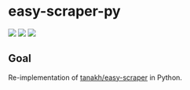 # easy-scraper-py

![](https://img.shields.io/static/v1?label=+&message=Python%203.9%2B&color=lightblue&logo=Python)
![](https://img.shields.io/static/v1?label=status&message=Work%20In%20Progress&color=red)
![](https://img.shields.io/static/v1?label=pip&message=unreleased&color=red)

## Goal

Re-implementation of [tanakh/easy-scraper](https://github.com/tanakh/easy-scraper) in Python.

